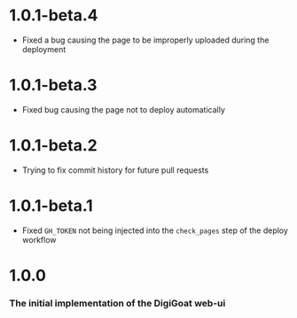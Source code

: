 # 1.0.1-beta.4
* Fixed a bug causing the page to be improperly uploaded during the deployment

# 1.0.1-beta.3
* Fixed bug causing the page not to deploy automatically

# 1.0.1-beta.2
* Trying to fix commit history for future pull requests

# 1.0.1-beta.1
* Fixed `GH_TOKEN` not being injected into the `check_pages` step of the deploy workflow

# 1.0.0
### The initial implementation of the DigiGoat web-ui
